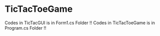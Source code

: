 ﻿# TicTacToeGame
Codes in TicTacGUI is in Form1.cs Folder !!
Codes in TicTacToeGame is in Program.cs Folder !!
